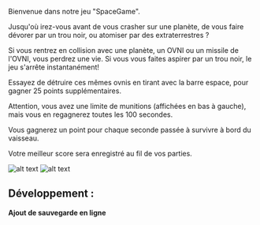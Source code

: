 Bienvenue dans notre jeu "SpaceGame".

Jusqu'où irez-vous avant de vous crasher sur une planète, de vous faire dévorer par un trou noir, ou atomiser par des extraterrestres ?

Si vous rentrez en collision avec une planète, un OVNI ou un missile de l'OVNI, vous perdrez une vie. Si vous vous faites aspirer par un trou noir, le jeu s'arrête instantanément!

Essayez de détruire ces mêmes ovnis en tirant avec la barre espace, pour gagner 25 points supplémentaires.

Attention, vous avez une limite de munitions (affichées en bas à gauche), mais vous en regagnerez toutes les 100 secondes.

Vous gagnerez un point pour chaque seconde passée à survivre à bord du vaisseau.

Votre meilleur score sera enregistré au fil de vos parties.

![alt text](https://media.discordapp.net/attachments/775135760676421632/790310544983982100/unknown.png?width=788&height=553)
![alt text](https://media.discordapp.net/attachments/775135760676421632/790311011495968778/unknown.png?width=787&height=552)

## Développement :
**Ajout de sauvegarde en ligne**

